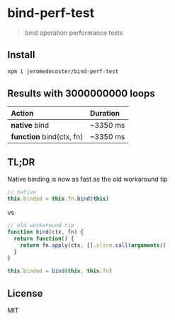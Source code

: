 # bind-perf-test

> bind operation performance tests

## Install

```bash
npm i jeromedecoster/bind-perf-test
```

## Results with 3000000000 loops

| Action | Duration |
| :------ | :------- |
| **native** bind | ~3350 ms |
| **function** bind(ctx, fn) | ~3350 ms |

## TL;DR

Native binding is now as fast as the old workaround tip

```js
// native
this.binded = this.fn.bind(this)
```

vs

```js
// old workaround tip
function bind(ctx, fn) {
  return function() {
    return fn.apply(ctx, [].slice.call(arguments))
  }
}

this.binded = bind(this, this.fn)
```

##

## License

MIT
